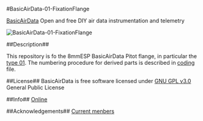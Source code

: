 #BasicAirData-01-FixationFlange

[BasicAirData](http://www.basicairdata.eu) Open and free DIY air data instrumentation and telemetry 

![BasicAirData-01-FixationFlange](https://cloud.githubusercontent.com/assets/7497614/7470299/039d62ca-f31c-11e4-9a18-aff184dcd54b.png)

##Description##

This repository is fo the 8mmESP BasicAirData Pitot flange, in particular the [type 01](http://www.basicairdata.eu/flanged-pitot.html).
The numbering procedure for derived parts is described in [coding](https://github.com/BasicAirData/01-FixationFlange/blob/master/CODING) file.

##License##
BasicAirData is free software licensed under [GNU GPL v3.0](http://www.gnu.org/licenses/gpl-3.0.txt) General Public License

##Info##
[Online](http://www.basicairdata.eu/social.html)

##Acknowledgements##
[Current menbers](http://www.basicairdata.eu/about.html)